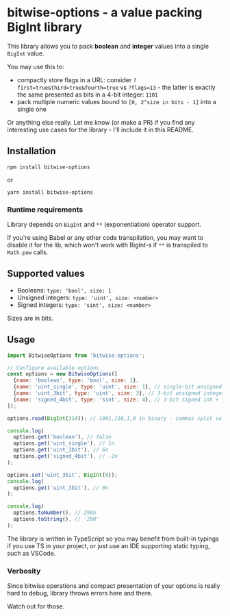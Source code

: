 # bitwise-options - a value packing BigInt library

This library allows you to pack **boolean** and **integer** values into a single `BigInt` value.

You may use this to:
- compactly store flags in a URL: consider `?first=true&third=true&fourth=true` vs `?flags=13` - the latter is exactly the same presented as bits in a 4-bit integer: `1101`
- pack multiple numeric values bound to `[0, 2^size in bits - 1]` into a single one

Or anything else really. Let me know (or make a PR) if you find any interesting use cases for the library - I'll include it in this README.

## Installation
`npm install bitwise-options`

or

`yarn install bitwise-options`

### Runtime requirements
Library depends on `BigInt` and `**` (exponentiation) operator support.

If you're using Babel or any other code transpilation, you may want to disable it for the lib, which won't work with BigInt-s if `**` is transpiled to `Math.pow` calls.

## Supported values

- Booleans: `type: 'bool', size: 1`
- Unsigned integers: `type: 'uint', size: <number>`
- Signed integers: `type: 'sint', size: <number>`

Sizes are in bits.

## Usage
```javascript
import BitwiseOptions from 'bitwise-options';

// Configure available options
const options = new BitwiseOptions([
  {name: 'boolean', type: 'bool', size: 1},
  {name: 'uint_single', type: 'uint', size: 1}, // single-bit unsigned int
  {name: 'uint_3bit', type: 'uint', size: 3}, // 3-bit unsigned integer in range of [0, 7]
  {name: 'signed_4bit', type: 'sint', size: 4}, // 3-bit signed int + 1 bit per sign
]);

options.read(BigInt(314)); // 1001,110,1,0 in binary - commas split values

console.log(
  options.get('boolean'), // false
  options.get('uint_single'), // 1n
  options.get('uint_3bit'), // 6n
  options.get('signed_4bit'), // -1n
);

options.set('uint_3bit', BigInt(0));
console.log(
  options.get('uint_3bit'), // 0n
);

console.log(
  options.toNumber(), // 290n
  options.toString(), // '290'
);
```

The library is written in TypeScript so you may benefit from built-in typings if you use TS in your project, or just use an IDE supporting static typing, such as VSCode.

### Verbosity
Since bitwise operations and compact presentation of your options is really hard to debug, library throws errors here and there.

Watch out for those.
